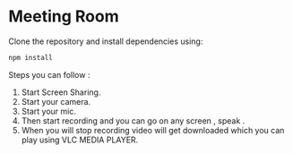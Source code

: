 # **Meeting Room**

Clone the repository and install dependencies using:

```sh
npm install

```

Steps you can follow : 
1. Start Screen Sharing.
2. Start your camera.
3. Start your mic.
4. Then start recording and you can go on any screen , speak .
5. When you will stop recording video will get downloaded which you can play using VLC MEDIA PLAYER.
